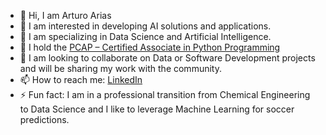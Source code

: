 - 👋 Hi, I am Arturo Arias
- 👀 I am interested in developing AI solutions and applications.
- 🌱 I am specializing in Data Science and Artificial Intelligence.
- 💼 I hold the [PCAP – Certified Associate in Python Programming](https://verify.openedg.org/?id=1p4J.YB2m.xMRV)
- 💞️ I am looking to collaborate on Data or Software Development projects and will be sharing my work with the community.
- 📫 How to reach me: [LinkedIn](https://www.linkedin.com/in/arturoarias1/)
- ⚡ Fun fact: I am in a professional transition from Chemical Engineering to Data Science and I like to leverage Machine Learning for soccer predictions.

<!---
arturoarias12/arturoarias12 is a ✨ special ✨ repository because its `README.md` (this file) appears on your GitHub profile.
You can click the Preview link to take a look at your changes.
--->

